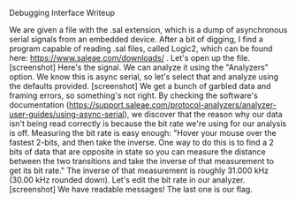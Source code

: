 Debugging Interface Writeup

We are given a file with the .sal extension, which is a dump of asynchronous serial signals from an embedded device.
After a bit of digging, I find a program capable of reading .sal files, called Logic2, which can be found here: https://www.saleae.com/downloads/ .
Let's open up the file.
[screenshot]
Here's the signal. We can analyze it using the "Analyzers" option. We know this is async serial, so let's select that and analyze using the defaults provided.
[screenshot]
We get a bunch of garbled data and framing errors, so something's not right.
By checking the software's documentation (https://support.saleae.com/protocol-analyzers/analyzer-user-guides/using-async-serial), we discover that the reason why our data isn't being read correctly is because the bit rate we're using for our analysis is off.
Measuring the bit rate is easy enough: "Hover your mouse over the fastest 2-bits, and then take the inverse. One way to do this is to find a 2 bits of data that are opposite in state so you can measure the distance between the two transitions and take the inverse of that measurement to get its bit rate."
The inverse of that measurement is roughly 31.000 kHz (30.00 kHz rounded down). Let's edit the bit rate in our analyzer.
[screenshot]
We have readable messages! The last one is our flag. 
